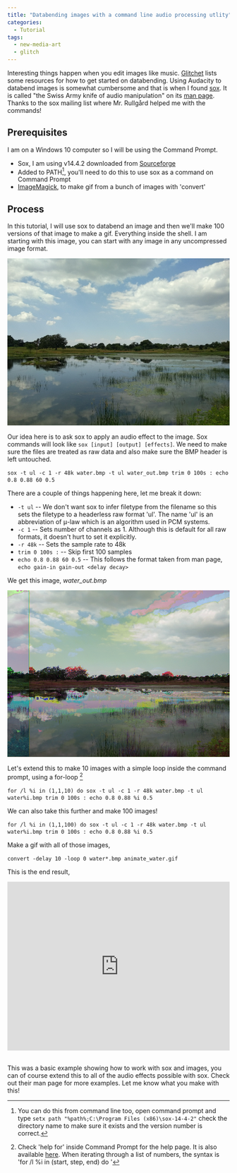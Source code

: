 ```yaml
---
title: "Databending images with a command line audio processing utlity"
categories:
  - Tutorial
tags:
  - new-media-art
  - glitch
---
```


Interesting things happen when you edit images like music. [Glitchet](http://www.glitchet.com/resources) lists some resources for how to get started on databending. Using Audacity to databend images is somewhat cumbersome and that is when I found [sox](hhttps://sourceforge.net/projects/sox/). It is called "the Swiss Army knife of audio manipulation" on its [man page](https://linux.die.net/man/1/sox). Thanks to the sox mailing list where Mr. Rullgård helped me with the commands!

## Prerequisites
I am on a Windows 10 computer so I will be using the Command Prompt.

* Sox, I am using v14.4.2 downloaded from [Sourceforge](https://sourceforge.net/projects/sox/files/sox/)
* Added to PATH[^1], you'll need to do this to use sox as a command on Command Prompt
* [ImageMagick](https://www.imagemagick.org/script/download.php), to make gif from a bunch of images with 'convert'

## Process

In this tutorial, I will use sox to databend an image and then we'll make 100 versions of that image to make a gif. Everything inside the shell. I am starting with this image, you can start with any image in any uncompressed image format.

![alt text](/images/water.bmp)

Our idea here is to ask sox to apply an audio effect to the image. Sox commands will look like `sox [input] [output] [effects]`. We need to make sure the files are treated as raw data and also make sure the BMP header is left untouched.

```
sox -t ul -c 1 -r 48k water.bmp -t ul water_out.bmp trim 0 100s : echo 0.8 0.88 60 0.5
```

There are a couple of things happening here, let me break it down:

* `-t ul` -- We don't want sox to infer filetype from the filename so this sets the filetype to a headerless raw format 'ul'. The name 'ul' is an abbreviation of μ-law which is an algorithm used in PCM systems.
* `-c 1` -- Sets number of channels as 1. Although this is default for all raw formats, it doesn't hurt to set it explicitly.
* `-r 48k` --  Sets the sample rate to 48k
* `trim 0 100s :` -- Skip first 100 samples
* `echo 0.8 0.88 60 0.5` -- This follows the format taken from man page, `echo gain-in gain-out <delay decay>`

We get this image, *water_out.bmp*

![alt text](/images/water_out.bmp)

Let's extend this to make 10 images with a simple loop inside the command prompt, using a for-loop [^2]

```
for /l %i in (1,1,10) do sox -t ul -c 1 -r 48k water.bmp -t ul water%i.bmp trim 0 100s : echo 0.8 0.88 %i 0.5
```

We can also take this further and make 100 images!

```
for /l %i in (1,1,100) do sox -t ul -c 1 -r 48k water.bmp -t ul water%i.bmp trim 0 100s : echo 0.8 0.88 %i 0.5
```

Make a gif with all of those images,

```
convert -delay 10 -loop 0 water*.bmp animate_water.gif
```

This is the end result,

<div style='position:relative;padding-bottom:76%'><iframe src='https://gfycat.com/ifr/SolidJollyElver' frameborder='0' scrolling='no' width='100%' height='100%' style='position:absolute;top:0;left:0;' allowfullscreen></iframe></div>

<br>

This was a basic example showing how to work with sox and images, you can of course extend this to all of the audio effects possible with sox. Check out their man page for more examples. Let me know what you make with this!

[^1]: You can do this from command line too, open command prompt and type `setx path "%path%;C:\Program Files (x86)\sox-14-4-2"` check the directory name to make sure it exists and the version number is correct.

[^2]: Check 'help for' inside Command Prompt for the help page. It is also available [here](https://ss64.com/nt/for_cmd.html). When iterating through a list of numbers, the syntax is 'for /l %i in (start, step, end) do <cmd>'